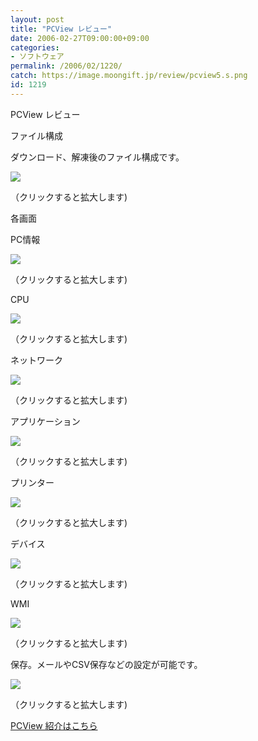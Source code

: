 ```yaml
---
layout: post
title: "PCView レビュー"
date: 2006-02-27T09:00:00+09:00
categories:
- ソフトウェア
permalink: /2006/02/1220/
catch: https://image.moongift.jp/review/pcview5.s.png
id: 1219
---
```

PCView レビュー  
<!--more-->

ファイル構成

  

ダウンロード、解凍後のファイル構成です。

  

[![](https://image.moongift.jp/review/pcview1.s.png)](https://image.moongift.jp/review/pcview1.png)  
  
（クリックすると拡大します)

  

各画面

  

PC情報

  

[![](https://image.moongift.jp/review/pcview2.s.png)](https://image.moongift.jp/review/pcview2.png)  
  
（クリックすると拡大します)

  

CPU

  

[![](https://image.moongift.jp/review/pcview3.s.png)](https://image.moongift.jp/review/pcview3.png)  
  
（クリックすると拡大します)

  

ネットワーク

  

[![](https://image.moongift.jp/review/pcview4.s.png)](https://image.moongift.jp/review/pcview4.png)  
  
（クリックすると拡大します)

  

アプリケーション

  

[![](https://image.moongift.jp/review/pcview5.s.png)](https://image.moongift.jp/review/pcview5.png)  
  
（クリックすると拡大します)

  

プリンター

  

[![](https://image.moongift.jp/review/pcview6.s.png)](https://image.moongift.jp/review/pcview6.png)  
  
（クリックすると拡大します)

  

デバイス

  

[![](https://image.moongift.jp/review/pcview7.s.png)](https://image.moongift.jp/review/pcview7.png)  
  
（クリックすると拡大します)

  

WMI

  

[![](https://image.moongift.jp/review/pcview8.s.png)](https://image.moongift.jp/review/pcview8.png)  
  
（クリックすると拡大します)

  

保存。メールやCSV保存などの設定が可能です。

  

[![](https://image.moongift.jp/review/pcview9.s.png)](https://image.moongift.jp/review/pcview9.png)  
  
（クリックすると拡大します)

  

[PCView 紹介はこちら](http://fw.moongift.jp/intro/i-1210.html)

